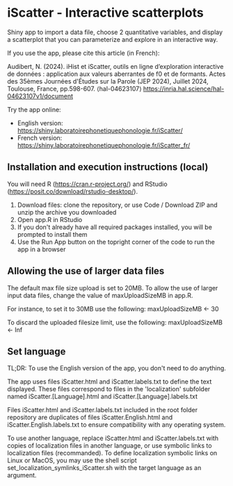 # iScatter - Interactive scatterplots
Shiny app to import a data file, choose 2 quantitative variables, and display a scatterplot that you can parameterize and explore in an interactive way.

If you use the app, please cite this article (in French):

Audibert, N. (2024). iHist et iScatter, outils en ligne d’exploration interactive de données : application aux valeurs aberrantes de f0 et de formants. Actes des 35èmes Journées d'Études sur la Parole (JEP 2024), Juillet 2024, Toulouse, France, pp.598-607. ⟨hal-04623107⟩
https://inria.hal.science/hal-04623107v1/document

Try the app online:
- English version: https://shiny.laboratoirephonetiquephonologie.fr/iScatter/
- French version: https://shiny.laboratoirephonetiquephonologie.fr/iScatter_fr/

## Installation and execution instructions (local)
You will need R (https://cran.r-project.org/) and RStudio (https://posit.co/download/rstudio-desktop/).
1) Download files: clone the repository, or use Code / Download ZIP and unzip the archive you downloaded
2) Open app.R in RStudio
3) If you don't already have all required packages installed, you will be prompted to install them
4) Use the Run App button on the topright corner of the code to run the app in a browser

## Allowing the use of larger data files
The default max file size upload is set to 20MB. To allow the use of larger input data files, change the value of maxUploadSizeMB in app.R.

For instance, to set it to 30MB use the following:
maxUploadSizeMB <- 30

To discard the uploaded filesize limit, use the following:
maxUploadSizeMB <- Inf

## Set language
TL;DR: To use the English version of the app, you don't need to do anything.

The app uses files iScatter.html and iScatter.labels.txt to define the text displayed.
These files correspond to files in the 'localization' subfolder named iScatter.[Language].html and iScatter.[Language].labels.txt

Files iScatter.html and iScatter.labels.txt included in the root folder repository are duplicates of files iScatter.English.html and iScatter.English.labels.txt to ensure compatibility with any operating system.

To use another language, replace iScatter.html and iScatter.labels.txt with copies of localization files in another language, or use symbolic links to localization files (recommanded). To define localization symbolic links on Linux or MacOS, you may use the shell script set_localization_symlinks_iScatter.sh with the target language as an argument.
